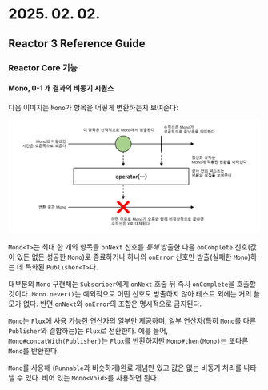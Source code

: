 # 2025. 02. 02.

## Reactor 3 Reference Guide

### Reactor Core 기능

#### Mono, 0-1 개 결과의 비동기 시퀀스

다음 이미지는 `Mono`가 항목을 어떻게 변환하는지 보여준다:

![mono](img/2025-02-02-fig1.png)

`Mono<T>`는 최대 한 개의 항목을 `onNext` 신호를 *통해* 방출한 다음 `onComplete` 신호(값이 있든 없든 성공한 `Mono`)로 종료하거나 하나의 `onError` 신호만 방출(실패한 `Mono`)하는 데 특화된 `Publisher<T>`다.

대부분의 `Mono` 구현체는 `Subscriber`에게 `onNext` 호출 뒤 즉시 `onComplete`을 호출할 것이다. `Mono.never()`는 예외적으로 어떤 신호도 방출하지 않아 테스트 외에는 거의 쓸모가 없다. 반면 `onNext`와 `onError`의 조합은 명시적으로 금지된다.

`Mono`는 `Flux`에 사용 가능한 연산자의 일부만 제공하며, 일부 연산자(특히 `Mono`를 다른 `Publisher`와 결합하는)는 `Flux`로 전환한다. 예를 들어, `Mono#concatWith(Publisher)`는 `Flux`를 반환하지만 `Mono#then(Mono)`는 또다른 `Mono`를 반환한다.

`Mono`를 사용해 (`Runnable`과 비슷하게)완료 개념만 있고 값은 없는 비동기 처리를 나타낼 수 있다. 비어 있는 `Mono<Void>`를 사용하면 된다.



